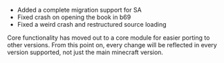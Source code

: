 - Added a complete migration support for SA
- Fixed crash on opening the book in b69
- Fixed a weird crash and restructured source loading 

Core functionality has moved out to a core module for easier porting to other versions.
From this point on, every change will be reflected in every version supported, not just the main
minecraft version.
